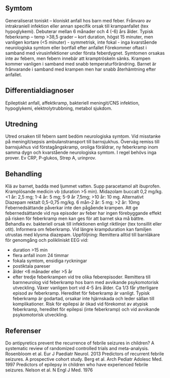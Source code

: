 ## Symtom

Generaliserat toniskt – kloniskt anfall hos barn med feber. Frånvaro av intrakraniell infektion eller annan specifik orsak till krampanfallet (tex hypoglykemi). Debuterar mellan 6 månader och 4 (-6) års ålder.
Typisk feberkramp
– temp >38,5 grader
– kort duration, högst 15 minuter, men vanligen kortare (<5 minuter) - symmetrisk, inte fokal - inga kvarstående neurologiska symtom eller bortfall efter anfallet Förekommer oftast i samband med virusinfektioner under första feberdygnet. Symtomen orsakas inte av febern, men febern innebär att kramptröskeln sänks. Krampen kommer vanligen i samband med snabb temperaturförändring. Barnet är frånvarande i samband med krampen men har snabb återhämtning efter anfallet.

## Differentialdiagnoser

Epileptiskt anfall, affektkramp, bakteriell meningit/CNS infektion, hypoglykemi, elektrolytrubbning, metabol sjukdom.

## Utredning

Utred orsaken till febern samt bedöm neurologiska symtom. Vid misstanke på meningit/sepsis ambulanstransport till barnsjukhus. Överväg remiss till barnsjukhus vid förstagångskramp, oroliga föräldrar, ny feberkramp inom samma dygn och kvarstående neurologiska symtom.
I regel behövs inga prover. Ev CRP, P-glukos, Strep A, urinprov.

## Behandling

Klä av barnet, badda med ljummet vatten. Supp paracetamol alt ibuprofen. Kramplösande medicin vb (duration >5 min). Midazolam buccalt 0,2 mg/kg. <1 år: 2,5 mg; 1-4 år: 5 mg; 5-9 år 7,5mg; >10 år: 10 mg. Alternativt Diazepam rektalt 0,5-0,75 mg/kg. 6 mån-2 år: 5 mg; >2 år: 10mg
Febernedsättande påverkar inte den pågående krampen. Att ge febernedsättande vid nya episoder av feber har ingen förebyggande effekt på risken för feberkramp men kan ges för att barnet ska må bättre.
Behandla ev. bakteriell orsak till infektionen enligt riktlinjer (tex tonsillit eller otit). Informera om feberkramp. Vid längre krampduration kan familjen utrustas med klysma diazepam.
Uppföljning: Remittera alltid till barnläkare för genomgång och polikliniskt EEG vid:
- duration >15 min
- flera anfall inom 24 timmar
- fokala symtom, ensidiga ryckningar
- postiktala pareser
- ålder <6 månader eller >5 år
- efter tredje feberkrampen vid tre olika feberepisoder.
Remittera till barnneurolog vid feberkramp hos barn med avvikande psykomotorisk utveckling.
Växer vanligen bort vid 4-5 års ålder. Ca 1/3 får ytterligare episod av feberkramp. Hereditet för feberkramp är vanligt. Typisk feberkramp är godartad, orsakar inte hjärnskada och leder sällan till komplikationer. Risk för epilepsi är ökad vid förekomst av atypisk feberkramp, hereditet för epilepsi (inte feberkramp) och vid avvikande psykomotorisk utveckling.

## Referenser

Do antipyretics prevent the recurrence of febrile seizures in children? A systematic review of randomized controlled trials and meta-analysis. Rosenbloom et al. Eur J Paediatr Neurol. 2013
Predictors of recurrent febrile seizures. A prospective cohort study. Berg et al. Arch Pediatr Adolesc Med. 1997
Predictors of epilepsy in children who have experienced febrile seizures. Nelson et al. N Engl J Med. 1976

